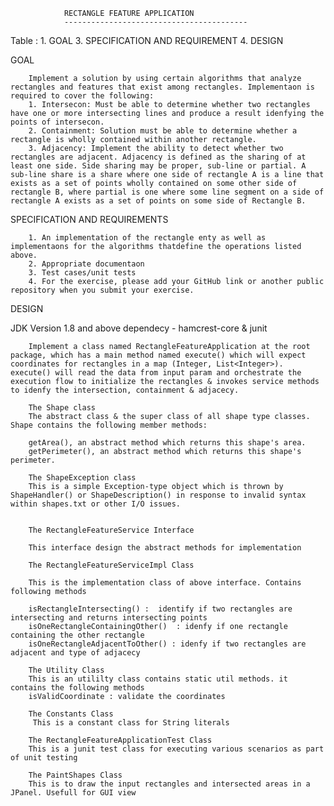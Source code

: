 				RECTANGLE FEATURE APPLICATION
				-----------------------------------------
				
				
Table :
	1. GOAL
	3. SPECIFICATION AND REQUIREMENT
	4. DESIGN
	

GOAL

		Implement a solution by using certain algorithms that analyze rectangles and features that exist among rectangles. Implementaon is required to cover the following:
		1. Intersecon: Must be able to determine whether two rectangles have one or more intersecting lines and produce a result idenfying the points of intersecon. 
		2. Containment: Solution must be able to determine whether a rectangle is wholly contained within another rectangle. 
		3. Adjacency: Implement the ability to detect whether two rectangles are adjacent. Adjacency is defined as the sharing of at least one side. Side sharing may be proper, sub-line or partial. A sub-line share is a share where one side of rectangle A is a line that exists as a set of points wholly contained on some other side of rectangle B, where partial is one where some line segment on a side of rectangle A exists as a set of points on some side of Rectangle B. 


SPECIFICATION AND REQUIREMENTS

		1. An implementation of the rectangle enty as well as implementaons for the algorithms thatdefine the operations listed above.
		2. Appropriate documentaon
		3. Test cases/unit tests
		4. For the exercise, please add your GitHub link or another public repository when you submit your exercise.

DESIGN

JDK Version 1.8 and above
dependecy - hamcrest-core & junit

		Implement a class named RectangleFeatureApplication at the root package, which has a main method named execute() which will expect coordinates for rectangles in a map (Integer, List<Integer>). execute() will read the data from input param and orchestrate the execution flow to initialize the rectangles & invokes service methods to idenfy the intersection, containment & adjacecy. 

		The Shape class
		The abstract class & the super class of all shape type classes. Shape contains the following member methods:

		getArea(), an abstract method which returns this shape's area.
		getPerimeter(), an abstract method which returns this shape's perimeter.

		The ShapeException class
		This is a simple Exception-type object which is thrown by ShapeHandler() or ShapeDescription() in response to invalid syntax within shapes.txt or other I/O issues.


		The RectangleFeatureService Interface

		This interface design the abstract methods for implementation 

		The RectangleFeatureServiceImpl Class

		This is the implementation class of above interface. Contains following methods

		isRectangleIntersecting() :  identify if two rectangles are intersecting and returns intersecting points
		isOneRectangleContainingOther()  : idenfy if one rectangle containing the other rectangle
		isOneRectangleAdjacentToOther() : idenfy if two rectangles are adjacent and type of adjacecy

		The Utility Class
		This is an utililty class contains static util methods. it contains the following methods
		isValidCoordinate : validate the coordinates

		The Constants Class
		 This is a constant class for String literals
		 
		The RectangleFeatureApplicationTest Class
		This is a junit test class for executing various scenarios as part of unit testing

		The PaintShapes Class
		This is to draw the input rectangles and intersected areas in a JPanel. Usefull for GUI view